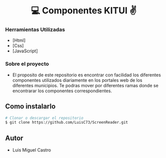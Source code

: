 <h1 align="center">💻 Componentes KITUI ✌</h1>

### Herramientas Utilizadas

- [Html]
- [Css]
- [JavaScript]

### Sobre el proyecto

- El proposito de este repositorio es encontrar con facilidad los diferentes componentes utilizados diariamente en los portales web de los diferentes municipios. Te podras mover por diferentes ramas donde se encontrarar los componentes correspondientes.

## Como instalarlo

```bash
# Clonar o descargar el repositorio
$ git clone https://github.com/LuisC73/ScreenReader.git

```

## Autor

* Luis Miguel Castro